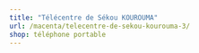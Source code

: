 ```yaml
---
title: "Télécentre de Sékou KOUROUMA"
url: /macenta/telecentre-de-sekou-kourouma-3/
shop: téléphone portable
---
```

